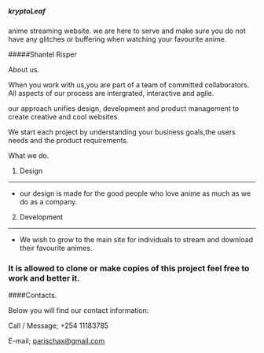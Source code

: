 ##### kryptoLeaf
anime streaming website.
we are here to serve and make sure you do not have any glitches or buffering when watching your favourite anime.

#####Shantel Risper

 
 

 
 

About us. 

 
 

When you work with us,you are part of a team of committed collaborators. All aspects of our process are intergrated, interactive and agile. 

our approach unifies design, development and product management to create creative and cool websites. 

We start each project by understanding your business goals,the users needs and the product requirements. 

 

What we do. 

 

1. Design 

--- 

* our design is made for the good people who love anime as much as we do as a company. 

 

2. Development 

--- 

* We wish to grow to the main site for individuals to stream and download their favourite animes.

 

### **It is allowed to clone or make copies of this project feel free to work and better it.** 

 

 

####Contacts. 

 

Below you will find our contact information: 

 

Call / Message; +254 11183785

 

E-mail; parischax@gmail.com
